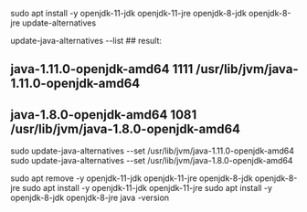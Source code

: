 
sudo apt install -y openjdk-11-jdk openjdk-11-jre openjdk-8-jdk openjdk-8-jre update-alternatives

 update-java-alternatives --list    ## result:
 ## java-1.11.0-openjdk-amd64      1111       /usr/lib/jvm/java-1.11.0-openjdk-amd64
 ## java-1.8.0-openjdk-amd64       1081       /usr/lib/jvm/java-1.8.0-openjdk-amd64

sudo update-java-alternatives --set /usr/lib/jvm/java-1.11.0-openjdk-amd64
sudo update-java-alternatives --set /usr/lib/jvm/java-1.8.0-openjdk-amd64

sudo apt remove -y  openjdk-11-jdk openjdk-11-jre openjdk-8-jdk openjdk-8-jre
sudo apt install -y openjdk-11-jdk openjdk-11-jre
sudo apt install -y openjdk-8-jdk  openjdk-8-jre
java -version
